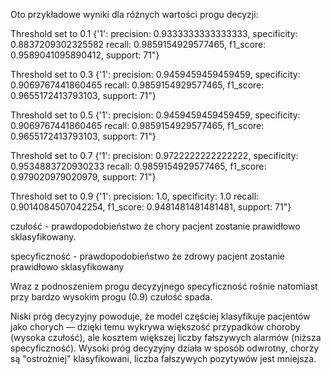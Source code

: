 
Oto przykładowe wyniki dla różnych wartości progu decyzji:

Threshold set to 0.1
{'1': precision: 0.9333333333333333, specificity: 0.8837209302325582  recall: 0.9859154929577465, f1_score: 0.9589041095890412, support: 71"}

Threshold set to 0.3
{'1': precision: 0.9459459459459459, specificity: 0.9069767441860465  recall: 0.9859154929577465, f1_score: 0.9655172413793103, support: 71"}

Threshold set to 0.5
{'1': precision: 0.9459459459459459, specificity: 0.9069767441860465  recall: 0.9859154929577465, f1_score: 0.9655172413793103, support: 71"}

Threshold set to 0.7
{'1': precision: 0.9722222222222222, specificity: 0.9534883720930233  recall: 0.9859154929577465, f1_score: 0.979020979020979, support: 71"}

Threshold set to 0.9
{'1': precision: 1.0, specificity: 1.0  recall: 0.9014084507042254, f1_score: 0.9481481481481481, support: 71"}


czułość - prawdopodobieństwo że chory pacjent zostanie prawidłowo sklasyfikowany.

specyficzność - prawdopodobieństwo że zdrowy pacjent zostanie prawidłowo sklasyfikowany

Wraz z podnoszeniem progu decyzyjnego specyficzność rośnie natomiast przy bardzo wysokim progu (0.9) czułość spada.

Niski próg decyzyjny powoduje, że model częściej klasyfikuje pacjentów jako chorych 
— dzięki temu wykrywa większość przypadków choroby (wysoka czułość), 
ale kosztem większej liczby fałszywych alarmów (niższa specyficzność).
Wysoki próg decyzyjny działa w sposób odwrotny, chorzy są "ostrożniej" klasyfikowani, liczba fałszywych
pozytywów jest mniejsza.